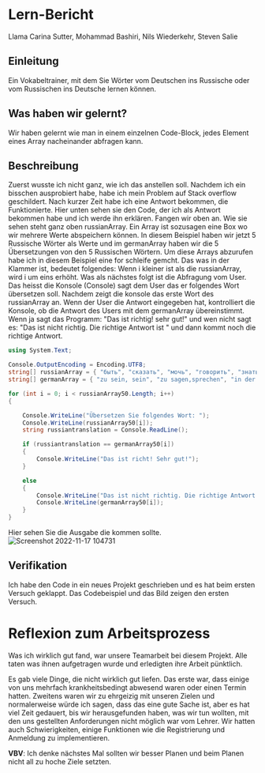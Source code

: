 # Lern-Bericht
Llama
Carina Sutter, Mohammad Bashiri, Nils Wiederkehr, Steven Salie

## Einleitung

Ein Vokabeltrainer, mit dem Sie Wörter vom Deutschen ins Russische oder vom Russischen ins Deutsche lernen können.

## Was haben wir gelernt?

Wir haben gelernt wie man in einem einzelnen Code-Block, jedes Element eines Array nacheinander abfragen kann.

## Beschreibung


Zuerst wusste ich nicht ganz, wie ich das anstellen soll. Nachdem ich ein bisschen ausprobiert habe, habe ich mein Problem auf Stack overflow geschildert. Nach kurzer Zeit habe ich eine Antwort bekommen, die Funktionierte. Hier unten sehen sie den Code, der ich als Antwort bekommen habe und ich werde ihn erklären. Fangen wir oben an. Wie sie sehen steht ganz oben russianArray. Ein Array ist sozusagen eine Box wo wir mehrere Werte abspeichern können. In diesem Beispiel haben wir jetzt 5 Russische Wörter als Werte und im germanArray haben wir die 5 Übersetzungen von den 5 Russischen Wörtern. Um diese Arrays abzurufen habe ich in diesem Beispiel eine for schleife gemcht. Das was in der Klammer ist, bedeutet folgendes: Wenn i kleiner ist als die russianArray, wird i um eins erhöht. Was als nächstes folgt ist die Abfragung vom User. Das heisst die Konsole (Console) sagt dem User das er folgendes Wort übersetzen soll. Nachdem zeigt die konsole das erste Wort des russianArray an. Wenn der User die Antwort eingegeben hat, kontrolliert die Konsole, ob die Antwort des Users mit dem germanArray übereinstimmt. Wenn ja sagt das Programm: "Das ist richtig! sehr gut!" und wen nicht sagt es: "Das ist nicht richtig. Die richtige Antwort ist " und dann kommt noch die richtige Antwort.

```csharp
using System.Text;

Console.OutputEncoding = Encoding.UTF8;
string[] russianArray = { "быть", "сказать", "мочь", "говорить", "знать" };
string[] germanArray = { "zu sein, sein", "zu sagen,sprechen", "in der Lage sein", "zu sagen, erzählen, ersagen", "wissen, sich bewusst sein" };

for (int i = 0; i < russianArray50.Length; i++)
{

    Console.WriteLine("Übersetzen Sie folgendes Wort: ");
    Console.WriteLine(russianArray50[i]);
    string russiantranslation = Console.ReadLine();

    if (russiantranslation == germanArray50[i])
    {
        Console.WriteLine("Das ist richt! Sehr gut!");
    }

    else
    {
        Console.WriteLine("Das ist nicht richtig. Die richtige Antwort ist ");
        Console.WriteLine(germanArray50[i]);
    }
}

```

Hier sehen Sie die Ausgabe die kommen sollte.
![Screenshot 2022-11-17 104731](https://user-images.githubusercontent.com/111045656/202413025-b628c3d7-51ee-4c52-ba99-3ba6e9835f11.png)



## Verifikation

Ich habe den Code in ein neues Projekt geschrieben und es hat beim ersten Versuch geklappt. Das Codebeispiel und das Bild zeigen den ersten Versuch.

# Reflexion zum Arbeitsprozess

Was ich wirklich gut fand, war unsere Teamarbeit bei diesem Projekt. Alle taten was ihnen aufgetragen wurde und erledigten ihre Arbeit pünktlich.

Es gab viele Dinge, die nicht wirklich gut liefen. Das erste war, dass einige von uns mehrfach krankheitsbedingt abwesend waren oder einen Termin hatten. 
Zweitens waren wir zu ehrgeizig mit unseren Zielen und normalerweise würde ich sagen, dass das eine gute Sache ist, aber es hat viel Zeit gedauert, bis wir herausgefunden haben, was wir tun wollten, mit den uns gestellten Anforderungen nicht möglich war vom Lehrer. 
Wir hatten auch Schwierigkeiten, einige Funktionen wie die Registrierung und Anmeldung zu implementieren.

**VBV**: Ich denke nächstes Mal sollten wir besser Planen und beim Planen nicht all zu hoche Ziele setzten.
